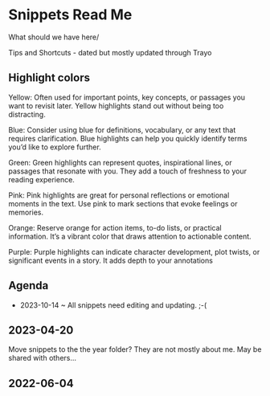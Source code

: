 # Snippets Read Me

What should we have here/

Tips and Shortcuts - dated but mostly updated through Trayo


## Highlight colors

Yellow: Often used for important points, key concepts, or passages you want to revisit later. Yellow highlights stand out without being too distracting.

Blue: Consider using blue for definitions, vocabulary, or any text that requires clarification. Blue highlights can help you quickly identify terms you’d like to explore further.

Green: Green highlights can represent quotes, inspirational lines, or passages that resonate with you. They add a touch of freshness to your reading experience.

Pink: Pink highlights are great for personal reflections or emotional moments in the text. Use pink to mark sections that evoke feelings or memories.

Orange: Reserve orange for action items, to-do lists, or practical information. It’s a vibrant color that draws attention to actionable content.

Purple: Purple highlights can indicate character development, plot twists, or significant events in a story. It adds depth to your annotations


## Agenda

* 2023-10-14 ~ All snippets need editing and updating. ;-(


## 2023-04-20

Move snippets to the the year folder? They are not mostly about me. May be shared with others...

## 2022-06-04
